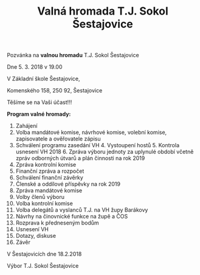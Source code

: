 ﻿---
title: Valná hromada T.J. Sokol Šestajovice
excerpt: Zveme vás na valnou hromadu T.J. Sokol Šestajovice, která se koná v úterý 5. března 2019 od 19.00 v Základní škole Šestajovice, Komenského 158, 250 92, Šestajovice.
---


Pozvánka na **valnou hromadu** T.J. Sokol Šestajovice

Dne 5. 3. 2018 v 19.00

V Základní škole Šestajovice, 

Komenského 158, 250 92, Šestajovice

Těšíme se na Vaši účast!!!

**Program valné hromady:**

1. Zahájení
2. Volba mandátové komise, návrhové komise, volební komise, zapisovatele a ověřovatele zápisu
3. Schválení programu zasedání VH
4. Vystoupení hostů
5. Kontrola usnesení VH 2018
6. Zpráva výboru jednoty za uplynulé období včetně zpráv odborných útvarů a plán činnosti na rok 2019
7. Zpráva kontrolní komise
8. Finanční zpráva a rozpočet
9. Schválení finanční závěrky
10. Členské a oddílové příspěvky na rok 2019
11. Zpráva mandátové komise
12. Volby členů výboru
13. Volba kontrolní komise
14. Volba delegátů a vyslanců T.J. na VH župy Barákovy
15. Návrhy na činovnické funkce na župě a ČOS
16. Rozprava k předneseným bodům
17. Usnesení VH
18. Dotazy, diskuse
19. Závěr


V Šestajovicích dne 18.2.2018

Výbor T.J. Sokol Šestajovice